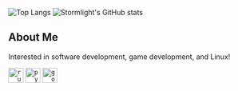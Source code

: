 ![Top Langs](https://github-readme-stats.vercel.app/api/top-langs/?username=StormLight14&theme=nord)
![Stormlight's GitHub stats](https://github-readme-stats.vercel.app/api?username=stormlight14&show_icons=true&theme=nord&hide_rank=true)

## About Me
Interested in software development, game development, and Linux!

<code><img height="30" alt="rust" src="https://github.com/StormLight14/images/blob/main/rust-logo.png?raw=true"></code>
<code><img height="30" alt="python" src="https://github.com/StormLight14/images/blob/main/python-logo.png?raw=true"></code>
<code><img height="30" alt="godot" src="https://github.com/StormLight14/images/blob/main/godot-logo.png?raw=true"></code>
 
